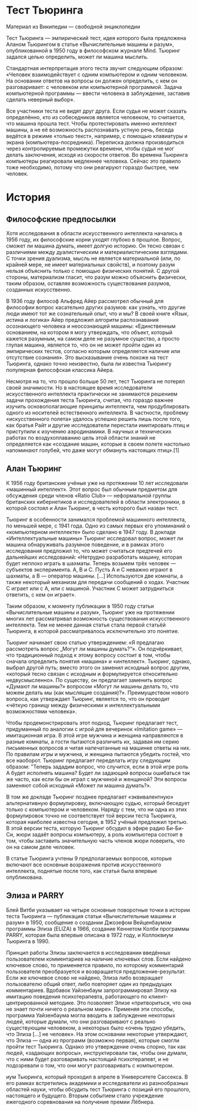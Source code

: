 # Тест Тьюринга

Материал из Википедии — свободной энциклопедии

Тест Тьюринга — эмпирический тест, идея которого была предложена Аланом Тьюрингом в статье «Вычислительные машины и разум», опубликованной в 1950 году в философском журнале Mind. Тьюринг задался целью определить, может ли машина мыслить.

Стандартная интерпретация этого теста звучит следующим образом: «Человек взаимодействует с одним компьютером и одним человеком. На основании ответов на вопросы он должен определить, с кем он разговаривает: с человеком или компьютерной программой. Задача компьютерной программы — ввести человека в заблуждение, заставив сделать неверный выбор».

Все участники теста не видят друг друга. Если судья не может сказать определённо, кто из собеседников является человеком, то считается, что машина прошла тест. Чтобы протестировать именно интеллект машины, а не её возможность распознавать устную речь, беседа ведётся в режиме «только текст», например, с помощью клавиатуры и экрана (компьютера-посредника). Переписка должна производиться через контролируемые промежутки времени, чтобы судья не мог делать заключения, исходя из скорости ответов. Во времена Тьюринга компьютеры реагировали медленнее человека. Сейчас это правило тоже необходимо, потому что они реагируют гораздо быстрее, чем человек.

# История
## Философские предпосылки
Хотя исследования в области искусственного интеллекта начались в 1956 году, их философские корни уходят глубоко в прошлое. Вопрос, сможет ли машина думать, имеет долгую историю. Он тесно связан с различиями между дуалистическим и материалистическим взглядами. С точки зрения дуализма, мысль не является материальной (или, по крайней мере, не имеет материальных свойств), и поэтому разум нельзя объяснить только с помощью физических понятий. С другой стороны, материализм гласит, что разум можно объяснить физически, таким образом, оставляя возможность существования разумов, созданных искусственно.

В 1936 году философ Альфред Айер рассмотрел обычный для философии вопрос касательно других разумов: как узнать, что другие люди имеют тот же сознательный опыт, что и мы? В своей книге «Язык, истина и логика» Айер предложил алгоритм распознавания осознающего человека и неосознающей машины: «Единственным основанием, на котором я могу утверждать, что объект, который кажется разумным, на самом деле не разумное существо, а просто глупая машина, является то, что он не может пройти один из эмпирических тестов, согласно которым определяется наличие или отсутствие сознания». Это высказывание очень похоже на тест Тьюринга, однако точно неизвестно, была ли известна Тьюрингу популярная философская классика Айера.

Несмотря на то, что прошло больше 50 лет, тест Тьюринга не потерял своей значимости. Но в настоящее время исследователи искусственного интеллекта практически не занимаются решением задачи прохождения теста Тьюринга, считая, что гораздо важнее изучить основополагающие принципы интеллекта, чем продублировать одного из носителей естественного интеллекта. В частности, проблему «искусственного полета» удалось успешно решить лишь после того, как братья Райт и другие исследователи перестали имитировать птиц и приступили к изучению аэродинамики. В научных и технических работах по воздухоплаванию цель этой области знаний не определяется как «создание машин, которые в своем полете настолько напоминают голубей, что даже могут обмануть настоящих птиц».[1]

## Алан Тьюринг
К 1956 году британские учёные уже на протяжении 10 лет исследовали «машинный интеллект». Этот вопрос был обычным предметом для обсуждения среди членов «Ratio Club» — неформальной группы британских кибернетиков и исследователей в области электроники, в которой состоял и Алан Тьюринг, в честь которого был назван тест.

Тьюринг в особенности занимался проблемой машинного интеллекта, по меньшей мере, с 1941 года. Одно из самых первых его упоминаний о «компьютерном интеллекте» было сделано в 1947 году. В докладе «Интеллектуальные машины» Тьюринг исследовал вопрос, может ли машина обнаруживать разумное поведение, и в рамках этого исследования предложил то, что может считаться предтечей его дальнейших исследований: «Нетрудно разработать машину, которая будет неплохо играть в шахматы. Теперь возьмем трёх человек — субъектов эксперимента. А, В и С. Пусть А и С неважно играют в шахматы, а В — оператор машины. […] Используются две комнаты, а также некоторый механизм для передачи сообщений о ходах. Участник С играет или с А, или с машиной. Участник С может затрудниться ответить, с кем он играет».

Таким образом, к моменту публикации в 1950 году статьи «Вычислительные машины и разум», Тьюринг уже на протяжении многих лет рассматривал возможность существования искусственного интеллекта. Тем не менее данная статья стала первой статьёй Тьюринга, в которой рассматривалось исключительно это понятие.

Тьюринг начинает свою статью утверждением: «Я предлагаю рассмотреть вопрос „Могут ли машины думать?“». Он подчёркивает, что традиционный подход к этому вопросу состоит в том, чтобы сначала определить понятия «машина» и «интеллект». Тьюринг, однако, выбрал другой путь; вместо этого он заменил исходный вопрос другим, «который тесно связан с исходным и формулируется относительно недвусмысленно». По существу, он предлагает заменить вопрос «Думают ли машины?» вопросом «Могут ли машины делать то, что можем делать мы (как мыслящие создания)?». Преимуществом нового вопроса, как утверждает Тьюринг, является то, что он проводит «чёткую границу между физическими и интеллектуальными возможностями человека».

Чтобы продемонстрировать этот подход, Тьюринг предлагает тест, придуманный по аналогии с игрой для вечеринок «Imitation game» — имитационная игра. В этой игре мужчина и женщина направляются в разные комнаты, а гости пытаются различить их, задавая им серию письменных вопросов и читая напечатанные на машинке ответы на них. По правилам игры и мужчина, и женщина пытаются убедить гостей, что все наоборот. Тьюринг предлагает переделать игру следующим образом: "Теперь зададим вопрос, что случится, если в этой игре роль А будет исполнять машина? Будет ли задающий вопросы ошибаться так же часто, как если бы он играл с мужчиной и женщиной? Эти вопросы заменяют собой исходный «Может ли машина думать?».

В том же докладе Тьюринг позднее предлагает «эквивалентную» альтернативную формулировку, включающую судью, который беседует только с компьютером и человеком. Наряду с тем, что ни одна из этих формулировок точно не соответствует той версии теста Тьюринга, которая наиболее известна сегодня, в 1952 учёный предложил третью. В этой версии теста, которую Тьюринг обсудил в эфире радио Би-Би-Си, жюри задаёт вопросы компьютеру, а роль компьютера состоит в том, чтобы заставить значительную часть членов жюри поверить, что он на самом деле человек.

В статье Тьюринга учтены 9 предполагаемых вопросов, которые включают все основные возражения против искусственного интеллекта, поднятые после того, как статья была впервые опубликована.

## Элиза и PARRY
Блей Витби указывает на четыре основные поворотные точки в истории теста Тьюринга — публикация статьи «Вычислительные машины и разум» в 1950, сообщение о создании Джозефом Вейценбаумом программы Элиза (ELIZA) в 1966, создание Кеннетом Колби программы PARRY, которая была впервые описана в 1972 году, и Коллоквиум Тьюринга в 1990.

Принцип работы Элизы заключается в исследовании введённых пользователем комментариев на наличие ключевых слов. Если найдено ключевое слово, то применяется правило, по которому комментарий пользователя преобразуется и возвращается предложение-результат. Если же ключевое слово не найдено, Элиза либо возвращает пользователю общий ответ, либо повторяет один из предыдущих комментариев. Вдобавок Уайзенбаум запрограммировал Элизу на имитацию поведения психотерапевта, работающего по клиент-центрированной методике. Это позволяет Элизе «притвориться, что она не знает почти ничего о реальном мире». Применяя эти способы, программа Уайзенбаума могла вводить в заблуждение некоторых людей, которые думали, что они разговаривают с реально существующим человеком, а некоторых было «очень трудно убедить, что Элиза […] не человек». На этом основании некоторые утверждают, что Элиза — одна из программ (возможно первая), которые смогли пройти тест Тьюринга. Однако это утверждение очень спорно, так как людей, «задающих вопросы», инструктировали так, чтобы они думали, что с ними будет разговаривать настоящий психотерапевт, и не подозревали о том, что они могут разговаривать с компьютером.

иум Тьюринга, который проходил в апреле в Университете Сассекса. В его рамках встретились академики и исследователи из разнообразных областей науки, чтобы обсудить тест Тьюринга с позиций его прошлого, настоящего и будущего. Вторым событием стало учреждение ежегодного соревнования на получение премии Лёбнера.